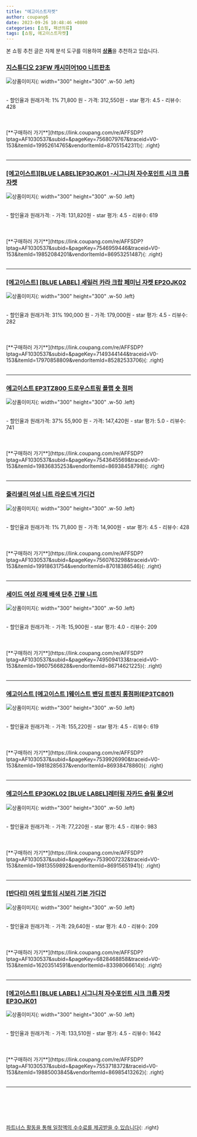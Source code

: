 ```yaml
---
title: "에고이스트자켓"
author: coupang6
date: 2023-09-26 10:48:46 +0800
categories: [쇼핑, 패션의류]
tags: [쇼핑, 에고이스트자켓]
---
```


본 쇼핑 추천 글은 자체 분석 도구를 이용하여 [**상품**](https://link.coupang.com/a/bao1ui)을 추천하고 있습니다.

### [지스튜디오 23FW 캐시미어100 니트판초](https://link.coupang.com/re/AFFSDP?lptag=AF1030537&subid=&pageKey=7568079767&traceid=V0-153&itemId=19952614765&vendorItemId=87051542311)

![상품이미지](https://thumbnail7.coupangcdn.com/thumbnails/remote/230x230ex/image/vendor_inventory/1228/38874c9996baf84aede866fb644940a033ca141f031a5a41168550e6408a.jpg){: width="300" height="300" .w-50 .left}


<br>
- 할인율과 원래가격: 1%  71,800   원
- 가격: 312,550원
- star 평가: 4.5
- 리뷰수: 428
<br>
<br>
<br>
<br>
[**구매하러 가기**](https://link.coupang.com/re/AFFSDP?lptag=AF1030537&subid=&pageKey=7568079767&traceid=V0-153&itemId=19952614765&vendorItemId=87051542311){: .right}
<br>
<br>

---

### [[에고이스트][BLUE LABEL]EP3OJK01 -시그니처 자수포인트 시크 크롭 자켓](https://link.coupang.com/re/AFFSDP?lptag=AF1030537&subid=&pageKey=7546959446&traceid=V0-153&itemId=19852084201&vendorItemId=86953251487)

![상품이미지](https://thumbnail10.coupangcdn.com/thumbnails/remote/230x230ex/image/vendor_inventory/069d/1af225fe5e70065f455bcd8e3a4e092fdd057b163bdbf3232497cacbb440.jpg){: width="300" height="300" .w-50 .left}


<br>
- 할인율과 원래가격: 
- 가격: 131,820원
- star 평가: 4.5
- 리뷰수: 619
<br>
<br>
<br>
<br>
[**구매하러 가기**](https://link.coupang.com/re/AFFSDP?lptag=AF1030537&subid=&pageKey=7546959446&traceid=V0-153&itemId=19852084201&vendorItemId=86953251487){: .right}
<br>
<br>

---

### [[에고이스트] [BLUE LABEL] 세일러 카라 크랍 페미닌 자켓 EP2OJK02](https://link.coupang.com/re/AFFSDP?lptag=AF1030537&subid=&pageKey=7149344144&traceid=V0-153&itemId=17970858809&vendorItemId=85282533706)

![상품이미지](https://thumbnail6.coupangcdn.com/thumbnails/remote/230x230ex/image/vendor_inventory/639c/b50521aebaab2f709c4a4d0f56ab6ec5f565238b86b827fb31c08891d0cc.jpg){: width="300" height="300" .w-50 .left}


<br>
- 할인율과 원래가격: 31%  190,000   원
- 가격: 179,000원
- star 평가: 4.5
- 리뷰수: 282
<br>
<br>
<br>
<br>
[**구매하러 가기**](https://link.coupang.com/re/AFFSDP?lptag=AF1030537&subid=&pageKey=7149344144&traceid=V0-153&itemId=17970858809&vendorItemId=85282533706){: .right}
<br>
<br>

---

### [에고이스트 EP3TZ800 드로우스트링 플랩 숏 점퍼](https://link.coupang.com/re/AFFSDP?lptag=AF1030537&subid=&pageKey=7543645569&traceid=V0-153&itemId=19836835253&vendorItemId=86938458798)

![상품이미지](https://thumbnail10.coupangcdn.com/thumbnails/remote/230x230ex/image/vendor_inventory/9be2/5325a91ebfb03c84c524e9355440b274469a6217de666f30d4c7a6978569.jpg){: width="300" height="300" .w-50 .left}


<br>
- 할인율과 원래가격: 37%  55,900   원
- 가격: 147,420원
- star 평가: 5.0
- 리뷰수: 741
<br>
<br>
<br>
<br>
[**구매하러 가기**](https://link.coupang.com/re/AFFSDP?lptag=AF1030537&subid=&pageKey=7543645569&traceid=V0-153&itemId=19836835253&vendorItemId=86938458798){: .right}
<br>
<br>

---

### [줄리샐리 여성 니트 라운드넥 가디건](https://link.coupang.com/re/AFFSDP?lptag=AF1030537&subid=&pageKey=7560763298&traceid=V0-153&itemId=19918631754&vendorItemId=87018386546)

![상품이미지](https://thumbnail8.coupangcdn.com/thumbnails/remote/230x230ex/image/vendor_inventory/4644/4b0e232aa8833238bb794142758a506efb3a0bde2203900fc9177f363ccd.jpg){: width="300" height="300" .w-50 .left}


<br>
- 할인율과 원래가격: 1%  71,800   원
- 가격: 14,900원
- star 평가: 4.5
- 리뷰수: 428
<br>
<br>
<br>
<br>
[**구매하러 가기**](https://link.coupang.com/re/AFFSDP?lptag=AF1030537&subid=&pageKey=7560763298&traceid=V0-153&itemId=19918631754&vendorItemId=87018386546){: .right}
<br>
<br>

---

### [세이드 여성 라제 배색 단추 긴팔 니트](https://link.coupang.com/re/AFFSDP?lptag=AF1030537&subid=&pageKey=7495094133&traceid=V0-153&itemId=19607566828&vendorItemId=86714621225)

![상품이미지](https://thumbnail8.coupangcdn.com/thumbnails/remote/230x230ex/image/vendor_inventory/004e/3cc5cdfecd73000261b89e956c956e7d60201c6683606e743b5ae61d6cf6.jpg){: width="300" height="300" .w-50 .left}


<br>
- 할인율과 원래가격: 
- 가격: 15,900원
- star 평가: 4.0
- 리뷰수: 209
<br>
<br>
<br>
<br>
[**구매하러 가기**](https://link.coupang.com/re/AFFSDP?lptag=AF1030537&subid=&pageKey=7495094133&traceid=V0-153&itemId=19607566828&vendorItemId=86714621225){: .right}
<br>
<br>

---

### [에고이스트 [에고이스트 ]웨이스트 밴딩 트렌치 롱점퍼(EP3TC801)](https://link.coupang.com/re/AFFSDP?lptag=AF1030537&subid=&pageKey=7539926990&traceid=V0-153&itemId=19818285637&vendorItemId=86938478860)

![상품이미지](https://thumbnail10.coupangcdn.com/thumbnails/remote/230x230ex/image/vendor_inventory/62af/a177af92774667fa80c4c9a27212e56c9efc13e58bf1ccb341e58445fd9d.jpg){: width="300" height="300" .w-50 .left}


<br>
- 할인율과 원래가격: 
- 가격: 155,220원
- star 평가: 4.5
- 리뷰수: 619
<br>
<br>
<br>
<br>
[**구매하러 가기**](https://link.coupang.com/re/AFFSDP?lptag=AF1030537&subid=&pageKey=7539926990&traceid=V0-153&itemId=19818285637&vendorItemId=86938478860){: .right}
<br>
<br>

---

### [에고이스트 EP3OKL02 [BLUE LABEL]레터링 자카드 슬림 풀오버](https://link.coupang.com/re/AFFSDP?lptag=AF1030537&subid=&pageKey=7539007232&traceid=V0-153&itemId=19813559892&vendorItemId=86915651941)

![상품이미지](https://thumbnail9.coupangcdn.com/thumbnails/remote/230x230ex/image/vendor_inventory/db25/5b4b394a965121f12ff44161b3cddddf2998664187f87d3a6e8d89f849c5.jpg){: width="300" height="300" .w-50 .left}


<br>
- 할인율과 원래가격: 
- 가격: 77,220원
- star 평가: 4.5
- 리뷰수: 983
<br>
<br>
<br>
<br>
[**구매하러 가기**](https://link.coupang.com/re/AFFSDP?lptag=AF1030537&subid=&pageKey=7539007232&traceid=V0-153&itemId=19813559892&vendorItemId=86915651941){: .right}
<br>
<br>

---

### [[반다리] 여리 앞트임 시보리 기본 가디건](https://link.coupang.com/re/AFFSDP?lptag=AF1030537&subid=&pageKey=6828468858&traceid=V0-153&itemId=16203514591&vendorItemId=83398066614)

![상품이미지](https://thumbnail10.coupangcdn.com/thumbnails/remote/230x230ex/image/vendor_inventory/0909/8907f3bfb50fe2e1370ca10e4fd37dc1cbff2d89cc22f411296139db00a7.jpg){: width="300" height="300" .w-50 .left}


<br>
- 할인율과 원래가격: 
- 가격: 29,640원
- star 평가: 4.0
- 리뷰수: 209
<br>
<br>
<br>
<br>
[**구매하러 가기**](https://link.coupang.com/re/AFFSDP?lptag=AF1030537&subid=&pageKey=6828468858&traceid=V0-153&itemId=16203514591&vendorItemId=83398066614){: .right}
<br>
<br>

---

### [[에고이스트] [BLUE LABEL] 시그니처 자수포인트 시크 크롭 자켓 EP3OJK01](https://link.coupang.com/re/AFFSDP?lptag=AF1030537&subid=&pageKey=7553718372&traceid=V0-153&itemId=19885003845&vendorItemId=86985413262)

![상품이미지](https://thumbnail10.coupangcdn.com/thumbnails/remote/230x230ex/image/vendor_inventory/937a/22d54269ae7f837e3cfd3d62e9d5596f58c7e78905cdbc534cad45b88156.jpg){: width="300" height="300" .w-50 .left}


<br>
- 할인율과 원래가격: 
- 가격: 133,510원
- star 평가: 4.5
- 리뷰수: 1642
<br>
<br>
<br>
<br>
[**구매하러 가기**](https://link.coupang.com/re/AFFSDP?lptag=AF1030537&subid=&pageKey=7553718372&traceid=V0-153&itemId=19885003845&vendorItemId=86985413262){: .right}
<br>
<br>

---
<br><br><br><br><br> [파트너스 활동을 통해 일정액의 수수료를 제공받을 수 있습니다](https://link.coupang.com/a/bao1ui){: .right}